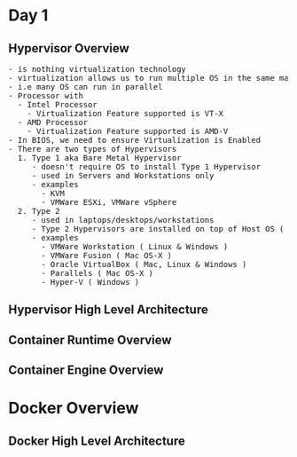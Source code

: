 # Day 1

## Hypervisor Overview
<pre>
- is nothing virtualization technology
- virtualization allows us to run multiple OS in the same machine simulataneously
- i.e many OS can run in parallel
- Processor with 
  - Intel Processor
    - Virtualization Feature supported is VT-X
  - AMD Processor
    - Virtualization Feature supported is AMD-V
- In BIOS, we need to ensure Virtualization is Enabled
- There are two types of Hypervisors
  1. Type 1 aka Bare Metal Hypervisor
     - doesn't require OS to install Type 1 Hypervisor
     - used in Servers and Workstations only
     - examples
       - KVM 
       - VMWare ESXi, VMWare vSphere
  2. Type 2
     - used in laptops/desktops/workstations
     - Type 2 Hypervisors are installed on top of Host OS ( Windows, Linux, Mac )
     - examples
       - VMWare Workstation ( Linux & Windows )
       - VMWare Fusion ( Mac OS-X )
       - Oracle VirtualBox ( Mac, Linux & Windows )
       - Parallels ( Mac OS-X )
       - Hyper-V ( Windows )
</pre>

## Hypervisor High Level Architecture

## Container Runtime Overview

## Container Engine Overview

# Docker Overview

## Docker High Level Architecture

